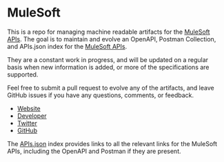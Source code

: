# MuleSoftThis is a repo for managing machine readable artifacts for the [MuleSoft APIs](http://www.mulesoft.com/). The goal is to maintain and evolve an OpenAPI, Postman Collection, and APIs.json index for the [MuleSoft APIs](http://www.mulesoft.com/).They are a constant work in progress, and will be updated on a regular basis when new information is added, or more of the specifications are supported.Feel free to submit a pull request to evolve any of the artifacts, and leave GitHub issues if you have any questions, comments, or feedback.- [Website](http://www.mulesoft.com/)- [Developer](http://www.mulesoft.com/)- [Twitter](https://twitter.com/MuleSoft)- [GitHub](https://github.com/mulesoft)The [APIs.json](https://github.com/api-evangelist/mulesoft/blob/master/apis.json) index provides links to all the relevant links for the MuleSoft APIs, including the OpenAPI and Postman if they are present.